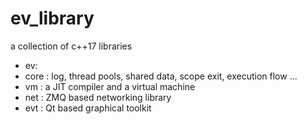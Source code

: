 # ev_library
a collection of c++17 libraries
- ev:
 - core : log, thread pools, shared data, scope exit, execution flow ...
 - vm   : a JIT compiler and a virtual machine
 - net  : ZMQ based networking library
- evt  : Qt based graphical toolkit
